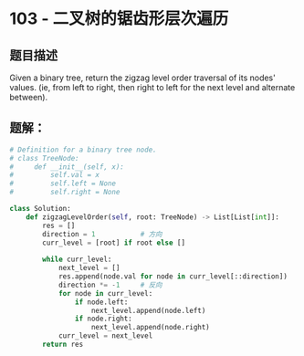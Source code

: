 # 103 - 二叉树的锯齿形层次遍历
## 题目描述
Given a binary tree, return the zigzag level order traversal of its nodes' values. (ie, from left to right, then right to left for the next level and alternate between).


## 题解：

```python
# Definition for a binary tree node.
# class TreeNode:
#     def __init__(self, x):
#         self.val = x
#         self.left = None
#         self.right = None

class Solution:
    def zigzagLevelOrder(self, root: TreeNode) -> List[List[int]]:
        res = []
        direction = 1			# 方向
        curr_level = [root] if root else []
        
        while curr_level:
            next_level = []
            res.append(node.val for node in curr_level[::direction])
            direction *= -1     # 反向
            for node in curr_level:
                if node.left:
                    next_level.append(node.left)
                if node.right:
                    next_level.append(node.right)
            curr_level = next_level
        return res
```
